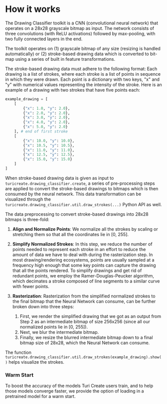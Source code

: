 # How it works

The Drawing Classifier toolkit is a CNN (convolutional neural network) that operates on a 28x28 grayscale bitmap as input. The network consists of three convolutions (with ReLU activations) followed by max-pooling, with two fully connected layers in the 
end.  

The toolkit operates on (1) grayscale bitmap of any size (resizing is handled automatically) or (2) stroke-based drawing data which is converted to bit-map using a series of built in feature transformations. 

The stroke-based drawing data must adhere to the following format: Each drawing is a list of strokes, where each stroke is a list of points in sequence in which they were drawn. Each point is a dictionary with two keys, "x" and "y" with numerical values representing the intensity of the stroke. Here is an example of a drawing with two strokes that have five points each:

```python
example_drawing = [
    [
        {"x": 1.0, "y": 2.0},
        {"x": 2.0, "y": 2.0},
        {"x": 3.0, "y": 2.0},
        {"x": 4.0, "y": 2.0},
        {"x": 5.0, "y": 2.0}
    ], # end of first stroke
    [
        {"x": 10.0, "y": 10.0},
        {"x": 10.5, "y": 10.5},
        {"x": 11.0, "y": 11.0},
        {"x": 12.5, "y": 12.5},
        {"x": 15.0, "y": 15.0}
    ]
]
```

When stroke-based drawing data is given as input to `turicreate.drawing_classifier.create`, a series of pre-processing steps are applied to convert the stroke-based drawings to bitmaps which is then consumed by the neural network. This data transformation can be visualized through the `turicreate.drawing_classifier.util.draw_strokes(...)` Python API as well. 

The data preprocessing to convert stroke-based drawings into 28x28 bitmaps 
is three-fold:

1. **Align and Normalize Points**: We normalize all the strokes by 
scaling or stretching them so that all the coordinates lie in [0, 255].

2. **Simplify Normalized Strokes**: In this step, we reduce the number of 
points needed to represent each stroke in an effort to reduce the amount of 
data we have to deal with during the rasterization step. In most 
drawing/rendering ecosystems, points are usually sampled at a frequency high 
enough that some key points can capture the drawing that all the points 
rendered. To simplify drawings and get rid of redundant points, we employ the
Ramer-Douglas-Peucker algorithm, which decimates a stroke composed of 
line segments to a similar curve with fewer points.

3. **Rasterization**: Rasterization from the simplified normalized strokes to 
the final bitmap that the Neural Network can consume, can be further broken 
down into three steps: 
    1. First, we render the simplified drawing that we 
    got as an output from Step 2 as an intermediate bitmap of size 256x256 
    (since all our normalized points lie in [0, 255]). 
    2. Next, we blur the intermediate bitmap.
    3. Finally, we resize the blurred intermediate bitmap down to a final bitmap
    size of 28x28, which the Neural Network can consume.

The function `turicreate.drawing_classifier.util.draw_strokes(example_drawing).show()` helps visualize the strokes.

### Warm Start

To boost the accuracy of the models Turi Create users train, and to help those 
models converge faster, we provide the option of loading in a pretrained model
for a warm start.
